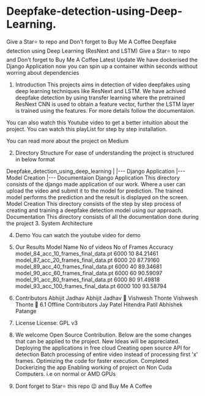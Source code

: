 # Deepfake-detection-using-Deep-Learning.
Give a Star⭐ to repo and Don't forget to Buy Me A Coffee
Deepfake detection using Deep Learning (ResNext and LSTM)
Give a Star⭐ to repo and Don't forget to Buy Me A Coffee
Latest Update
We have dockerised the Django Application now you can spin up a container within seconds without worring about dependencies
1. Introduction
This projects aims in detection of video deepfakes using deep learning techniques like ResNext and LSTM. We have achived deepfake detection by using transfer learning where the pretrained ResNext CNN is used to obtain a feature vector, further the LSTM layer is trained using the features. For more details follow the documentaion.

You can also watch this Youtube video to get a better intuition about the project. You can watch this playList for step by step installation.

You can read more about the project on Medium 

2. Directory Structure
For ease of understanding the project is structured in below format

Deepfake_detection_using_deep_learning
    |
    |--- Django Application
    |--- Model Creation
    |--- Documentaion
Django Application
This directory consists of the django made application of our work. Where a user can upload the video and submit it to the model for prediction. The trained model performs the prediction and the result is displayed on the screen.
Model Creation
This directory consists of the step by step process of creating and training a deepfake detection model using our approach.
Documentation
This directory consists of all the documentation done during the project
3. System Architecture


4. Demo
You can watch the youtube video for demo


5. Our Results
Model Name	No of videos	No of Frames	Accuracy
model_84_acc_10_frames_final_data.pt	6000	10	84.21461
model_87_acc_20_frames_final_data.pt	6000	20	87.79160
model_89_acc_40_frames_final_data.pt	6000	40	89.34681
model_90_acc_60_frames_final_data.pt	6000	60	90.59097
model_91_acc_80_frames_final_data.pt	6000	80	91.49818
model_93_acc_100_frames_final_data.pt	6000	100	93.58794
6. Contributors
Abhijit Jadhav
Abhijit Jadhav
📆	Vishwesh Thonte
Vishwesh Thonte
🚧
6.1 Offline Contributors
Jay Patel
Hitendra Patil
Abhishek Patange
7. License
License: GPL v3

8. We welcome Open Source Contribution.
Below are the some changes that can be applied to the project. New Ideas will be appreciated.
 Deploying the applications in free cloud
 Creating open source API for detection
 Batch processing of entire video instead of processing first 'x' frames.
 Optimizing the code for faster execution.
Completed
 Dockerizing the app
 Enabling working of project on Non Cuda Computers. i.e on normal or AMD GPUs
9. Dont forget to Star⭐ this repo 😉 and Buy Me A Coffee
